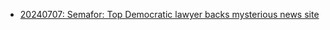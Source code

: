 - [20240707: Semafor: Top Democratic lawyer backs mysterious news site](https://www.semafor.com/article/07/07/2024/top-democratic-lawyer-backs-mysterious-news-site)
